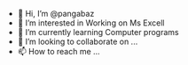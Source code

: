 - 👋 Hi, I’m @pangabaz
- 👀 I’m interested in Working on Ms Excell
- 🌱 I’m currently learning Computer programs
- 💞️ I’m looking to collaborate on ...
- 📫 How to reach me ...

<!---
pangabaz/pangabaz is a ✨ special ✨ repository because its `README.md` (this file) appears on your GitHub profile.
You can click the Preview link to take a look at your changes.
--->

